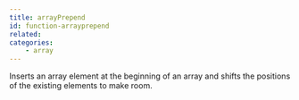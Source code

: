 ```yaml
---
title: arrayPrepend
id: function-arrayprepend
related:
categories:
    - array
---
```


Inserts an array element at the beginning of an array
        and shifts the positions of the existing elements to
        make room.